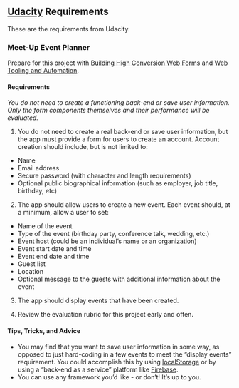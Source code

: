 ## [Udacity](https://www.udacity.com/) Requirements

These are the requirements from Udacity.

### Meet-Up Event Planner

Prepare for this project with [Building High Conversion Web Forms](https://classroom.udacity.com/courses/ud890/lessons/5246461689/concepts/53872450300923) and [Web Tooling and Automation](https://classroom.udacity.com/courses/ud892/lessons/5331771247/concepts/53272908270923).

#### Requirements

_You do not need to create a functioning back-end or save user information. Only the form components themselves and their performance will be evaluated._

1) You do not need to create a real back-end or save user information, but the app must provide a form for users to create an account. Account creation should include, but is not limited to:

- Name
- Email address
- Secure password (with character and length requirements)
- Optional public biographical information (such as employer, job title, birthday, etc)

2) The app should allow users to create a new event. Each event should, at a minimum, allow a user to set:

- Name of the event
- Type of the event (birthday party, conference talk, wedding, etc.)
- Event host (could be an individual’s name or an organization)
- Event start date and time
- Event end date and time
- Guest list
- Location
- Optional message to the guests with additional information about the event

3) The app should display events that have been created.

4) Review the evaluation rubric for this project early and often.

#### Tips, Tricks, and Advice

- You may find that you want to save user information in some way, as opposed to just hard-coding in a few events to meet the “display events” requirement. You could accomplish this by using [localStorage](https://developer.mozilla.org/en-US/docs/Web/API/Storage) or by using a “back-end as a service” platform like [Firebase](https://www.firebase.com/).
- You can use any framework you’d like - or don’t! It’s up to you.